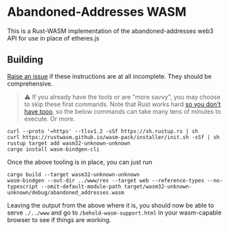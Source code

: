 # Abandoned-Addresses WASM

This is a Rust-WASM implementation of the abandoned-addresses web3 API for use in place of etheres.js

## Building

[Raise an issue](https://github.com/stnbu/abandoned-addresses/issues/new/choose)
if these instructions are at all incomplete. They should be comprehensive.

> :warning: If you already have the tools or are "more savvy", you may choose to skip these first commands.
> Note that Rust works hard [so you don't have tooo](https://youtu.be/Oh0OdgjOdDk), so the below commands
> can take many tens of minutes to execute. Or more.

```
curl --proto '=https' --tlsv1.2 -sSf https://sh.rustup.rs | sh
curl https://rustwasm.github.io/wasm-pack/installer/init.sh -sSf | sh
rustup target add wasm32-unknown-unknown
cargo install wasm-bindgen-cli
```

Once the above tooling is in place, you can just run

```
cargo build --target wasm32-unknown-unknown
wasm-bindgen --out-dir ../www/res --target web --reference-types --no-typescript --omit-default-module-path target/wasm32-unknown-unknown/debug/abandoned_addresses.wasm
```

Leaving the output from the above where it is, you should now be able to serve `./../www` and go to `/behold-wasm-support.html` in your wasm-capable browser to see if things are working.
